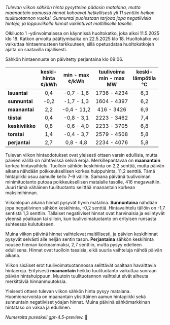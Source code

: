 *Tulevan viikon sähkön hinta pysyttelee pääosin matalana, mutta maanantain aamussa hinnat kohoavat hetkellisesti yli 11 senttiin heikon tuulituotannon vuoksi. Sunnuntai puolestaan tarjoaa jopa negatiivisia hintoja, ja loppuviikolla hinnat vakiintuvat maltilliselle tasolle.*

Olkiluoto 1 -ydinvoimalassa on käynnissä huoltokatko, joka alkoi 11.5.2025 klo 18. Katkon arvioitu päättymisaika on 22.5.2025 klo 18. Huoltokatko voi vaikuttaa hintaennusteen tarkkuuteen, sillä opetusdataa huoltokatkojen ajalta on saatavilla rajallisesti.

Sähkön hintaennuste on päivitetty perjantaina klo 09:06.

|          | keski-<br>hinta<br>¢/kWh | min - max<br>¢/kWh | tuulivoima<br>min - max<br>MW | keski-<br>lämpötila<br>°C |
|:-------------|:----------------:|:----------------:|:-------------:|:-------------:|
| **lauantai** | 0,4 | -0,7 - 1,6 | 1736 - 4234 | 6,3 |
| **sunnuntai** | -0,2 | -1,7 - 1,3 | 1604 - 4397 | 6,2 |
| **maanantai** | 2,2 | -0,4 - 11,2 | 416 - 3426 | 6,9 |
| **tiistai** | 0,4 | -0,8 - 3,1 | 2223 - 3462 | 7,4 |
| **keskiviikko** | 0,8 | -0,6 - 4,0 | 2233 - 3705 | 6,8 |
| **torstai** | 1,4 | -0,4 - 3,7 | 2579 - 4508 | 5,8 |
| **perjantai** | 2,7 | 0,8 - 4,8 | 2234 - 4076 | 5,8 |

Tulevan viikon hintaodotukset ovat yleisesti ottaen varsin edullisia, mutta päivien välillä on nähtävissä selviä eroja. Merkillepantavaa on **maanantain** korkea hintavaihtelu. Tuolloin sähkön keskihinta on 2,2 senttiä, mutta päivän aikana nähdään poikkeuksellisen korkea huippuhinta, 11,2 senttiä. Tämä hintapiikki osuu aamulle kello 7–9 välille. Samana päivänä tuulivoiman minimituotanto putoaa poikkeuksellisen matalalle tasolle, 416 megawattiin. Juuri tämä vähäinen tuulituotanto selittää maanantain korkean maksimihinnan.

Viikonlopun aikana hinnat pysyvät hyvin matalina. **Sunnuntaina** nähdään jopa negatiivinen sähkön keskihinta, -0,2 senttiä. Hintavaihtelu tällöin on -1,7 sentistä 1,3 senttiin. Tällaiset negatiiviset hinnat ovat harvinaisia ja esiintyvät yleensä yöaikaan tai silloin, kun tuulivoimatuotanto on erityisen runsasta suhteessa kulutukseen.

Muina viikon päivinä hinnat vaihtelevat maltillisesti, ja päivien keskihinnat pysyvät selvästi alle neljän sentin tason. **Perjantaina** sähkön keskihinta nousee hieman korkeammaksi, 2,7 senttiin, mutta pysyy edelleen edullisena. Hinnat ovat tuolloin tasaisia, eikä suuria vaihteluja nähdä päivän aikana.

Viikon sisäiset erot tuulivoimatuotannossa selittävät osaltaan havaittavia hintaeroja. Erityisesti **maanantain** heikko tuulituotanto vaikuttaa suoraan päivän hintahuippuun. Muutoin tuulituotannon vaihtelut eivät aiheuta merkittäviä hinnanmuutoksia.

Yleisesti ottaen tulevan viikon sähkön hinta pysyy matalana. Huomionarvoista on maanantain yksittäinen aamun hintapiikki sekä sunnuntain negatiiviset yöajan hinnat. Muina päivinä sähkömarkkinan hintataso on vakaa ja edullinen.

*Numeroita pureskeli gpt-4.5-preview.* 🔌
